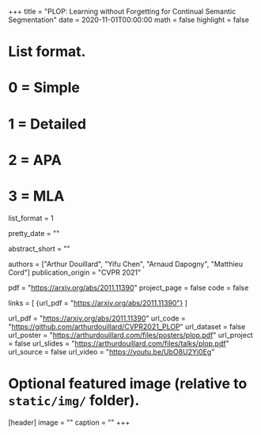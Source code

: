 +++
title = "PLOP: Learning without Forgetting for Continual Semantic Segmentation"
date = 2020-11-01T00:00:00
math = false
highlight = false

# List format.
#   0 = Simple
#   1 = Detailed
#   2 = APA
#   3 = MLA
list_format = 1

pretty_date = ""

abstract_short = ""

authors = ["Arthur Douillard",  "Yifu Chen", "Arnaud Dapogny", "Matthieu Cord"]
publication_origin = "CVPR 2021"

pdf = "https://arxiv.org/abs/2011.11390"
project_page = false
code = false

links = [
    {url_pdf = "https://arxiv.org/abs/2011.11390"}
]

url_pdf = "https://arxiv.org/abs/2011.11390"
url_code =  "https://github.com/arthurdouillard/CVPR2021_PLOP"
url_dataset = false
url_poster = "https://arthurdouillard.com/files/posters/plop.pdf"
url_project = false
url_slides = "https://arthurdouillard.com/files/talks/plop.pdf"
url_source = false
url_video = "https://youtu.be/UbO8U2Yj0Eg"

# Optional featured image (relative to `static/img/` folder).
[header]
image = ""
caption = ""
+++

